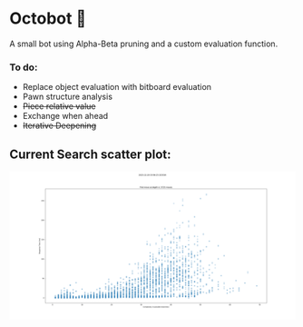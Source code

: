 # Octobot 🐙

A small bot using Alpha-Beta pruning and a custom evaluation function.

### To do:
- Replace object evaluation with bitboard evaluation
- Pawn structure analysis
- ~~Piece relative value~~
- Exchange when ahead
- ~~Iterative Deepening~~

## Current Search scatter plot:
![image info](Chess-Challenge/src/My%20Bot/scatterResponse4.png)
